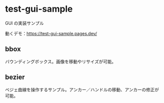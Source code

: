 # test-gui-sample

GUI の実装サンプル

動くデモ：https://test-gui-sample.pages.dev/

## bbox

バウンディングボックス。画像を移動やリサイズが可能。

## bezier

ベジェ曲線を操作するサンプル。アンカー／ハンドルの移動、アンカーの修正が可能。
